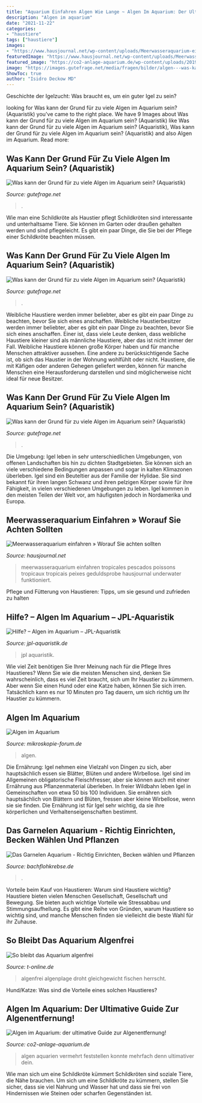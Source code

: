 ```yaml
---
title: "Aquarium Einfahren Algen Wie Lange ~ Algen Im Aquarium: Der Ultimative Guide Zur Algenentfernung!"
description: "Algen im aquarium"
date: "2021-11-22"
categories:
- "haustiere"
tags: ["haustiere"]
images:
- "https://www.hausjournal.net/wp-content/uploads/Meerwasseraquarium-einfahren.jpg"
featuredImage: "https://www.hausjournal.net/wp-content/uploads/Meerwasseraquarium-einfahren.jpg"
featured_image: "https://co2-anlage-aquarium.de/wp-content/uploads/2019/12/Algen-in-neueingerichteten-Aquarien.jpg"
image: "https://images.gutefrage.net/media/fragen/bilder/algen---was-kann-der-grund-sein/5_original.jpg?v=1458486139000"
ShowToc: true
author: "Isidro Deckow MD"
---
```



Geschichte der Igelzucht: Was braucht es, um ein guter Igel zu sein?

	

		
looking for Was kann der Grund für zu viele Algen im Aquarium sein? (Aquaristik) you've came to the right place. We have 9 Images about Was kann der Grund für zu viele Algen im Aquarium sein? (Aquaristik) like Was kann der Grund für zu viele Algen im Aquarium sein? (Aquaristik), Was kann der Grund für zu viele Algen im Aquarium sein? (Aquaristik) and also Algen im Aquarium. Read more:
		
    
## Was Kann Der Grund Für Zu Viele Algen Im Aquarium Sein? (Aquaristik)

<img loading=lazy src="https://images.gutefrage.net/media/fragen/bilder/algen---was-kann-der-grund-sein/0_big.jpg?v=1458486139000" onerror="this.onerror=null;this.src='https://tse2.mm.bing.net/th?id=OIP.thlDdbf0dnolRi_jf9BpPgHaHa&amp;pid=15.1';" alt="Was kann der Grund für zu viele Algen im Aquarium sein? (Aquaristik)">

_Source: gutefrage.net_

>. 

	

Wie man eine Schildkröte als Haustier pflegt
Schildkröten sind interessante und unterhaltsame Tiere. Sie können im Garten oder draußen gehalten werden und sind pflegeleicht. Es gibt ein paar Dinge, die Sie bei der Pflege einer Schildkröte beachten müssen.

    
## Was Kann Der Grund Für Zu Viele Algen Im Aquarium Sein? (Aquaristik)

<img loading=lazy src="https://images.gutefrage.net/media/fragen/bilder/algen---was-kann-der-grund-sein/1_big.jpg?v=1458486139000" onerror="this.onerror=null;this.src='https://tse3.mm.bing.net/th?id=OIP.YN4KMXDs7O7XTbkVYaRFwgHaHa&amp;pid=15.1';" alt="Was kann der Grund für zu viele Algen im Aquarium sein? (Aquaristik)">

_Source: gutefrage.net_

>. 

	

Weibliche Haustiere werden immer beliebter, aber es gibt ein paar Dinge zu beachten, bevor Sie sich eines anschaffen.
Weibliche Haustierbesitzer werden immer beliebter, aber es gibt ein paar Dinge zu beachten, bevor Sie sich eines anschaffen. Einer ist, dass viele Leute denken, dass weibliche Haustiere kleiner sind als männliche Haustiere, aber das ist nicht immer der Fall. Weibliche Haustiere können große Körper haben und für manche Menschen attraktiver aussehen. Eine andere zu berücksichtigende Sache ist, ob sich das Haustier in der Wohnung wohlfühlt oder nicht. Haustiere, die mit Käfigen oder anderen Gehegen geliefert werden, können für manche Menschen eine Herausforderung darstellen und sind möglicherweise nicht ideal für neue Besitzer.

    
## Was Kann Der Grund Für Zu Viele Algen Im Aquarium Sein? (Aquaristik)

<img loading=lazy src="https://images.gutefrage.net/media/fragen/bilder/algen---was-kann-der-grund-sein/5_original.jpg?v=1458486139000" onerror="this.onerror=null;this.src='https://tse3.mm.bing.net/th?id=OIP.rG2jo_taC3Jj8Z8lqTw4IgHaHZ&amp;pid=15.1';" alt="Was kann der Grund für zu viele Algen im Aquarium sein? (Aquaristik)">

_Source: gutefrage.net_

>. 

	

Die Umgebung: Igel leben in sehr unterschiedlichen Umgebungen, von offenen Landschaften bis hin zu dichten Stadtgebieten. Sie können sich an viele verschiedene Bedingungen anpassen und sogar in kalten Klimazonen überleben.
Igel sind ein Beuteltier aus der Familie der Hylidae. Sie sind bekannt für ihren langen Schwanz und ihren pelzigen Körper sowie für ihre Fähigkeit, in vielen verschiedenen Umgebungen zu leben. Igel kommen in den meisten Teilen der Welt vor, am häufigsten jedoch in Nordamerika und Europa.

    
## Meerwasseraquarium Einfahren » Worauf Sie Achten Sollten

<img loading=lazy src="https://www.hausjournal.net/wp-content/uploads/Meerwasseraquarium-einfahren.jpg" onerror="this.onerror=null;this.src='https://tse3.mm.bing.net/th?id=OIP.aTDUcJh4zBuApNMVs8fOzgHaE7&amp;pid=15.1';" alt="Meerwasseraquarium einfahren » Worauf Sie achten sollten">

_Source: hausjournal.net_

>meerwasseraquarium einfahren tropicales pescados poissons tropicaux tropicais peixes geduldsprobe hausjournal underwater funktioniert. 

	

Pflege und Fütterung von Haustieren: Tipps, um sie gesund und zufrieden zu halten

    
## Hilfe? – Algen Im Aquarium – JPL-Aquaristik

<img loading=lazy src="https://jpl-aquaristik.de/wp-content/uploads/2019/01/Aquarium-JPL-5502-400x400.jpg" onerror="this.onerror=null;this.src='https://tse2.mm.bing.net/th?id=OIP.jpBBqnCFGb6oRloyOg2fxwAAAA&amp;pid=15.1';" alt="Hilfe? – Algen im Aquarium – JPL-Aquaristik">

_Source: jpl-aquaristik.de_

>jpl aquaristik. 

	

Wie viel Zeit benötigen Sie Ihrer Meinung nach für die Pflege Ihres Haustieres?
Wenn Sie wie die meisten Menschen sind, denken Sie wahrscheinlich, dass es viel Zeit braucht, sich um Ihr Haustier zu kümmern. Aber wenn Sie einen Hund oder eine Katze haben, können Sie sich irren. Tatsächlich kann es nur 10 Minuten pro Tag dauern, um sich richtig um Ihr Haustier zu kümmern.

    
## Algen Im Aquarium

<img loading=lazy src="https://www.mikroskopie-forum.de/pictures007/118075_20252213.jpg" onerror="this.onerror=null;this.src='https://tse3.mm.bing.net/th?id=OIP.xhmaKLW8T9FgOARUQg8IlgHaE7&amp;pid=15.1';" alt="Algen im Aquarium">

_Source: mikroskopie-forum.de_

>algen. 

	

Die Ernährung: Igel nehmen eine Vielzahl von Dingen zu sich, aber hauptsächlich essen sie Blätter, Blüten und andere Wirbellose.
Igel sind im Allgemeinen obligatorische Fleischfresser, aber sie können auch mit einer Ernährung aus Pflanzenmaterial überleben. In freier Wildbahn leben Igel in Gemeinschaften von etwa 50 bis 100 Individuen. Sie ernähren sich hauptsächlich von Blättern und Blüten, fressen aber kleine Wirbellose, wenn sie sie finden. Die Ernährung ist für Igel sehr wichtig, da sie ihre körperlichen und Verhaltenseigenschaften bestimmt.

    
## Das Garnelen Aquarium - Richtig Einrichten, Becken Wählen Und Pflanzen

<img loading=lazy src="https://www.bachflohkrebse.de/ratgeber/wp-content/uploads/garnelen-gemischt.jpg" onerror="this.onerror=null;this.src='https://tse1.mm.bing.net/th?id=OIP.tnmdjL5IxAQ3K-v_DTNcqQHaFi&amp;pid=15.1';" alt="Das Garnelen Aquarium - Richtig Einrichten, Becken wählen und Pflanzen">

_Source: bachflohkrebse.de_

>. 

	

Vorteile beim Kauf von Haustieren: Warum sind Haustiere wichtig?
Haustiere bieten vielen Menschen Gesellschaft, Gesellschaft und Bewegung. Sie bieten auch wichtige Vorteile wie Stressabbau und Stimmungsaufhellung. Es gibt eine Reihe von Gründen, warum Haustiere so wichtig sind, und manche Menschen finden sie vielleicht die beste Wahl für ihr Zuhause.

    
## So Bleibt Das Aquarium Algenfrei

<img loading=lazy src="https://bilder.t-online.de/b/70/27/34/84/id_70273484/610/tid_da/herrscht-im-aquarium-ein-gleichgewicht-zwischen-fischen-und-pflanzen-droht-keine-algenplage-.jpg" onerror="this.onerror=null;this.src='https://tse2.mm.bing.net/th?id=OIP.U7L9pt4xwk5xkcSlHeWtUAHaEK&amp;pid=15.1';" alt="So bleibt das Aquarium algenfrei">

_Source: t-online.de_

>algenfrei algenplage droht gleichgewicht fischen herrscht. 

	

Hund/Katze: Was sind die Vorteile eines solchen Haustieres?

    
## Algen Im Aquarium: Der Ultimative Guide Zur Algenentfernung!

<img loading=lazy src="https://co2-anlage-aquarium.de/wp-content/uploads/2019/12/Algen-in-neueingerichteten-Aquarien.jpg" onerror="this.onerror=null;this.src='https://tse4.mm.bing.net/th?id=OIP.ZRBU5bMcWnVvwTwiCVoNnQHaFL&amp;pid=15.1';" alt="Algen im Aquarium: der ultimative Guide zur Algenentfernung!">

_Source: co2-anlage-aquarium.de_

>algen aquarien vermehrt feststellen konnte mehrfach denn ultimativer dein. 

	

Wie man sich um eine Schildkröte kümmert
Schildkröten sind soziale Tiere, die Nähe brauchen. Um sich um eine Schildkröte zu kümmern, stellen Sie sicher, dass sie viel Nahrung und Wasser hat und dass sie frei von Hindernissen wie Steinen oder scharfen Gegenständen ist.

